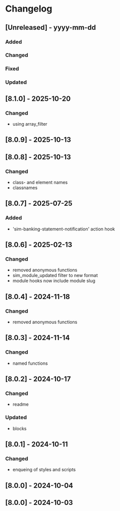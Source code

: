 # Changelog
## [Unreleased] - yyyy-mm-dd

### Added

### Changed

### Fixed

### Updated

## [8.1.0] - 2025-10-20


### Changed
- using array_filter

## [8.0.9] - 2025-10-13


## [8.0.8] - 2025-10-13


### Changed
- class- and element names
- classnames

## [8.0.7] - 2025-07-25


### Added
- 'sim-banking-statement-notification' action hook

## [8.0.6] - 2025-02-13


### Changed
- removed anonymous functions
- sim_module_updated filter to new format
- module hooks now include module slug

## [8.0.4] - 2024-11-18


### Changed
- removed anonymous functions

## [8.0.3] - 2024-11-14


### Changed
- named functions

## [8.0.2] - 2024-10-17


### Changed
- readme

### Updated
- blocks

## [8.0.1] - 2024-10-11


### Changed
- enqueing of styles and scripts

## [8.0.0] - 2024-10-04


## [8.0.0] - 2024-10-03
